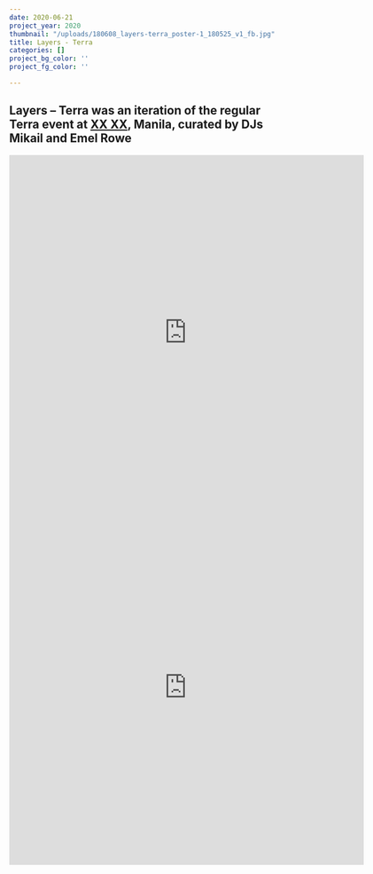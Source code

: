 ```yaml
---
date: 2020-06-21
project_year: 2020
thumbnail: "/uploads/180608_layers-terra_poster-1_180525_v1_fb.jpg"
title: Layers - Terra
categories: []
project_bg_color: ''
project_fg_color: ''

---
```

## Layers – Terra was an iteration of the regular Terra event at [XX XX](20-20.asia "XX XX"), Manila, curated by DJs Mikail and Emel Rowe

<div class="video-responsive video-square"> <iframe src="https://player.vimeo.com/video/431138893" width="640" height="640" frameborder="0" allow="autoplay; fullscreen" allowfullscreen></iframe> </div>

<div class="video-responsive video-square">
<iframe src="https://player.vimeo.com/video/431138909" width="640" height="640" frameborder="0" allow="autoplay; fullscreen" allowfullscreen></iframe>
</div>